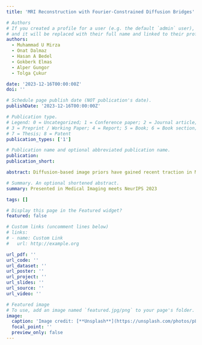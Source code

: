 ```yaml
---
title: 'MRI Reconstruction with Fourier-Constrained Diffusion Bridges'

# Authors
# If you created a profile for a user (e.g. the default `admin` user), write the username (folder name) here
# and it will be replaced with their full name and linked to their profile.
authors:
  - Muhammad U Mirza
  - Onat Dalmaz
  - Hasan A Bedel
  - Gokberk Elmas
  - Alper Gungor
  - Tolga Çukur

date: '2023-12-16T00:00:00Z'
doi: ''

# Schedule page publish date (NOT publication's date).
publishDate: '2023-12-16T00:00:00Z'

# Publication type.
# Legend: 0 = Uncategorized; 1 = Conference paper; 2 = Journal article;
# 3 = Preprint / Working Paper; 4 = Report; 5 = Book; 6 = Book section;
# 7 = Thesis; 8 = Patent
publication_types: ['1']

# Publication name and optional abbreviated publication name.
publication:
publication_short:

abstract: Diffusion-based image priors have gained recent traction in MRI reconstruction. Common diffusion priors use a multi-step transformation to map Gaussian noise onto fully-sampled MRI data. However, this transformation diverges from the desired reconstruction transformation from undersampled to fully-sampled data, yielding suboptimal results. To overcome this limitation, we introduce Fourier-constrained diffusion bridges (FDB; https://github.com/icon-lab/FDB) for accelerated MRI reconstruction. FDB learns a multi-step transformation from undersampled to fully-sampled data guided by two degradation operators: random noise addition and random frequency removal. Unlike common diffusion priors that use an asymptotic endpoint (e.g., Gaussian noise), FDB performs a finite transformation with an endpoint based on moderately degraded data. Unlike common diffusion bridges that assume learnable forward and backward processes, FDB improves learning by injecting a task-relevant Fourier-domain constraint via its frequency removal operator. Demonstrations on brain MRI show that FDB outperforms state-of-the-art reconstruction methods including previous diffusion priors.

# Summary. An optional shortened abstract.
summary: Presented in Medical Imaging meets NeurIPS 2023

tags: []

# Display this page in the Featured widget?
featured: false

# Custom links (uncomment lines below)
# links:
# - name: Custom Link
#   url: http://example.org

url_pdf: ''
url_code: ''
url_dataset: ''
url_poster: ''
url_project: ''
url_slides: ''
url_source: ''
url_video: ''

# Featured image
# To use, add an image named `featured.jpg/png` to your page's folder.
image:
  caption: 'Image credit: [**Unsplash**](https://unsplash.com/photos/pLCdAaMFLTE)'
  focal_point: ''
  preview_only: false
---
```


